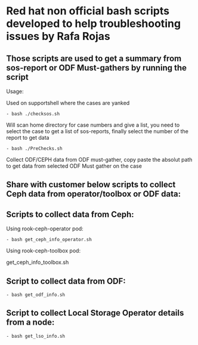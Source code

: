 # Red hat non official bash scripts developed to help troubleshooting issues by Rafa Rojas 


## Those scripts are used to get a summary from sos-report or ODF Must-gathers by running the script

Usage:

Used on supportshell where the cases are yanked

    - bash ./checksos.sh

Will scan home directory for case numbers and give a list, you need to select the case to get a list of sos-reports, finally select the number of the report to get data

    - bash ./PreChecks.sh

Collect ODF/CEPH data from ODF must-gather, copy paste the absolut path to get data from selected ODF Must gather on the case


## Share with customer below scripts to collect Ceph data from operator/toolbox or ODF data:

## Scripts to collect data from Ceph:

  Using rook-ceph-operator pod:

    - bash get_ceph_info_operator.sh

  Using rook-ceph-toolbox pod:

get_ceph_info_toolbox.sh

## Script to collect data from ODF:

    - bash get_odf_info.sh


## Script to collect Local Storage Operator details from a node:

    - bash get_lso_info.sh
